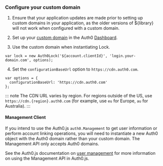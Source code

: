 ### Configure your custom domain

1. Ensure that your application updates are made prior to setting up custom domains in your application, as the older versions of ${library} will not work when configured with a custom domain.

2. Set up your [custom domain](/custom-domains) in the Auth0 [Dashboard](${manage_url}/#/tenant).

3. Use the custom domain when instantiating Lock.

```
var lock = new Auth0Lock('${account.clientId}', 'login.your-domain.com', options);
```

4. Set the `configurationBaseUrl` option to `https://cdn.auth0.com`.

```
var options = {
  configurationBaseUrl: 'https://cdn.auth0.com'
};
```

::: note
The CDN URL varies by region. For regions outside of the US, use `https://cdn.{region}.auth0.com` (for example, use `eu` for Europe, `au` for Australia).
:::

#### Management Client

If you intend to use the Auth0.js `auth0.Management` to get user information or perform account linking operations, you will need to instantiate a new Auth0 object with the Auth0 domain rather than your custom domain. The Management API only accepts Auth0 domains. 

See the Auth0.js documentation on [user management](/libraries/auth0js/v9#user-management) for more information on using the Management API in Auth0.js.